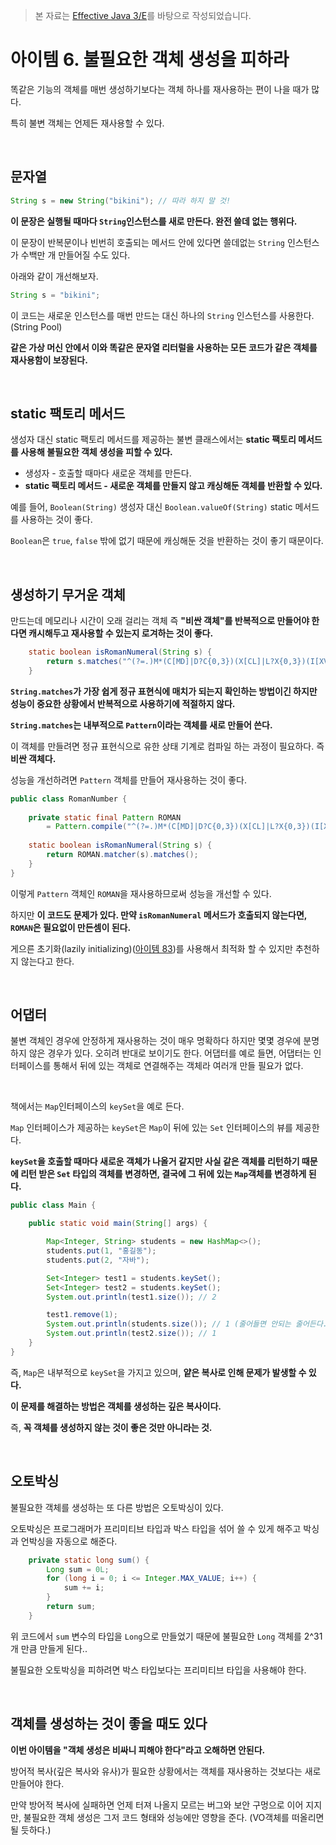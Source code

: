 > 본 자료는 [Effective Java 3/E]()를 바탕으로 작성되었습니다.

# 아이템 6. 불필요한 객체 생성을 피하라

똑같은 기능의 객체를 매번 생성하기보다는 객체 하나를 재사용하는 편이 나을 때가 많다.

특히 불변 객체는 언제든 재사용할 수 있다.

<br>

## 문자열

```java
String s = new String("bikini"); // 따라 하지 말 것!
```

**이 문장은 실행될 때마다 `String`인스턴스를 새로 만든다. 완전 쓸데 없는 행위다.**

이 문장이 반복문이나 빈번히 호출되는 메서드 안에 있다면 쓸데없는 `String` 인스턴스가 수백만 개 만들어질 수도 있다.

아래와 같이 개선해보자.

```java
String s = "bikini";
```

이 코드는 새로운 인스턴스를 매번 만드는 대신 하나의 `String` 인스턴스를 사용한다. (String Pool)

**같은 가상 머신 안에서 이와 똑같은 문자열 리터럴을 사용하는 모든 코드가 같은 객체를 재사용함이 보장된다.**

<br>

## static 팩토리 메서드

생성자 대신 static 팩토리 메서드를 제공하는 불변 클래스에서는 **static 팩토리 메서드를 사용해 불필요한 객체 생성을 피할 수 있다.** 

* 생성자 - 호출할 때마다 새로운 객체를 만든다.
* **static 팩토리 메서드 - 새로운 객체를 만들지 않고 캐싱해둔 객체를 반환할 수 있다.**

예를 들어, `Boolean(String)` 생성자 대신 `Boolean.valueOf(String)` static 메서드를 사용하는 것이 좋다.

`Boolean`은 `true`, `false` 밖에 없기 때문에 캐싱해둔 것을 반환하는 것이 좋기 때문이다.

<br>

## 생성하기 무거운 객체

만드는데 메모리나 시간이 오래 걸리는 객체 즉 **"비싼 객체"를 반복적으로 만들어야 한다면 캐시해두고 재사용할 수 있는지 로겨하는 것이 좋다.**

```java
    static boolean isRomanNumeral(String s) {
        return s.matches("^(?=.)M*(C[MD]|D?C{0,3})(X[CL]|L?X{0,3})(I[XV]|V?I{0,3})$");
    }
```

**`String.matches`가 가장 쉽게 정규 표현식에 매치가 되는지 확인하는 방법이긴 하지만 성능이 중요한 상황에서 반복적으로 사용하기에 적절하지 않다.**

**`String.matches`는 내부적으로 `Pattern`이라는 객체를 새로 만들어 쓴다.**

이 객체를 만들려면 정규 표현식으로 유한 상태 기계로 컴파일 하는 과정이 필요하다. 즉 **비싼 객체다.**

성능을 개선하려면 `Pattern` 객체를 만들어 재사용하는 것이 좋다.

```java
public class RomanNumber {
    
    private static final Pattern ROMAN 
        = Pattern.compile("^(?=.)M*(C[MD]|D?C{0,3})(X[CL]|L?X{0,3})(I[XV]|V?I{0,3})$");
  
    static boolean isRomanNumeral(String s) {
        return ROMAN.matcher(s).matches();
    }
}
```

이렇게 `Pattern` 객체인 `ROMAN`을 재사용하므로써 성능을 개선할 수 있다.

하지만 **이 코드도 문제가 있다. 만약 `isRomanNumeral` 메서드가 호출되지 않는다면, `ROMAN`은 필요없이 만든셈이 된다.**

게으른 초기화(lazily initializing)([아이템 83]())를 사용해서 최적화 할 수 있지만 추천하지 않는다고 한다.

<br>

## 어댑터

불변 객체인 경우에 안정하게 재사용하는 것이 매우 명확하다 하지만 몇몇 경우에 분명하지 않은 경우가 있다. 오히려 반대로 보이기도 한다. 어댑터를 예로 들면, 어댑터는 인터페이스를 통해서 뒤에 있는 객체로 연결해주는 객체라 여러개 만들 필요가 없다.

<br>

책에서는 `Map`인터페이스의 `keySet`을 예로 든다.

`Map` 인터페이스가 제공하는 `keySet`은 `Map`이 뒤에 있는 `Set` 인터페이스의 뷰를 제공한다. 

**`keySet`을 호출할 때마다 새로운 객체가 나올거 같지만 사실 같은 객체를 리턴하기 때문에 리턴 받은 `Set` 타입의 객체를 변경하면, 결국에 그 뒤에 있는 `Map`객체를 변경하게 된다.**

```java
public class Main {

    public static void main(String[] args) {

        Map<Integer, String> students = new HashMap<>();
        students.put(1, "홍길동");
        students.put(2, "자바");

        Set<Integer> test1 = students.keySet();
        Set<Integer> test2 = students.keySet();
        System.out.println(test1.size()); // 2

        test1.remove(1);
        System.out.println(students.size()); // 1 (줄어들면 안되는 줄어든다.)
        System.out.println(test2.size()); // 1
    }
}
```

즉, `Map`은 내부적으로 `keySet`을 가지고 있으며, **얕은 복사로 인해 문제가 발생할 수 있다.**

**이 문제를 해결하는 방법은 객체를 생성하는 깊은 복사이다.** 

즉, **꼭 객체를 생성하지 않는 것이 좋은 것만 아니라는 것.**

<br>

## 오토박싱

불필요한 객체를 생성하는 또 다른 방법은 오토박싱이 있다.

오토박싱은 프로그래머가 프리미티브 타입과 박스 타입을 섞어 쓸 수 있게 해주고 박싱과 언박싱을 자동으로 해준다.

```java
    private static long sum() {
        Long sum = 0L;
        for (long i = 0; i <= Integer.MAX_VALUE; i++) {
            sum += i;
        }
        return sum;
    }
```

위 코드에서 `sum` 변수의 타입을 `Long`으로 만들었기 때문에 불필요한 `Long` 객체를 2^31개 만큼 만들게 된다..

불필요한 오토박싱을 피하려면 박스 타입보다는 프리미티브 타입을 사용해야 한다.

<br>

## 객체를 생성하는 것이 좋을 때도 있다

**이번 아이템을 "객체 생성은 비싸니 피해야 한다"라고 오해하면 안된다.**

방어적 복사(깊은 복사와 유사)가 필요한 상황에서는 객체를 재사용하는 것보다는 새로 만들어야 한다.

만약 방어적 복사에 실패하면 언제 터져 나올지 모르는 버그와 보안 구멍으로 이어 지지만, 불필요한 객체 생성은 그저 코드 형태와 성능에만 영향을 준다. (VO객체를 떠올리면 될 듯하다.)